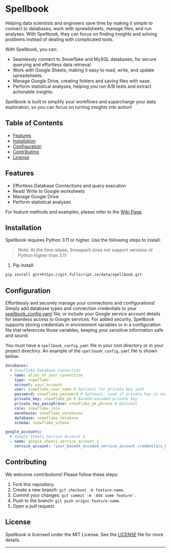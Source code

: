 # Spellbook

Helping data scientists and engineers save time by making it simple to connect to databases, work with spreadsheets, 
manage files, and run analyses. With Spellbook, they can focus on finding insights and solving problems instead of 
dealing with complicated tools.

With Spellbook, you can:
* Seamlessly connect to Snowflake and MySQL databases, for secure querying and effortless data retrieval.
* Work with Google Sheets, making it easy to read, write, and update spreadsheets.
* Manage Google Drive, creating folders and saving files with ease. 
* Perform statistical analyses, helping you run A/B tests and extract actionable insights.

Spellbook is built to simplify your workflows and supercharge your data exploration, so you can focus on turning insights into action!

## Table of Contents

- [Features](#features)
- [Installation](#installation)
- [Configuration](#configuration)
- [Contributing](#contributing)
- [License](#license)

## Features

- Effortless Database Connections and query execution
- Read/ Write to Google worksheets
- Manage Google Drive
- Perform statistical analyses

For feature methods and examples, please refer to the [Wiki Page](https://git.fullscript.io/data/spellbook/-/wikis/home).


## Installation

Spellbook requires Python 3.11 or higher. Use the following steps to install:
> Note: At the time relase, Snowpark does not support versions of Python higher than 3.11

1. Pip install:

```bash
pip install git+https://git.fullscript.io/data/spellbook.git
```

## Configuration
Effortlessly and securely manage your connections and configurations! Simply add database types and connection 
credentials to your [spellbook_config.yaml](spellbook_config.yaml) file, or include your Google service account details for seamless access to 
Google services. For added security, Spellbook supports storing credentials in environment variables 
or in a configuration file that references those variables, keeping your sensitive information safe and sound.

You must have a `spellbook_config.yaml` file in your root directory or in your project directory.
An example of the `spellbook_config.yaml` file is shown below:

```yaml
databases:
  # Snowflake Database Connection
  - name: alias_of_your_connection
    type: snowflake
    account: your_account
    user: snowflake_user_name # Optional for private key auth
    password: snowflake_password # Optional, used if private key is not present
    private_key: snowflake_pk # Base64-encoded private key
    private_key_passphrase: snowflake_pk_phrase # Optional
    role: snowflake_role
    warehouse: snowflake_warehouse
    database: snowflake_database
    schema: snowflake_schema

google_accounts:
  # Google Sheets Service Account 1
  - name: google_sheets_service_account_1
    service_account: "your_base64_encoded_service_account_credentials_here"  # Add your Base64-encoded service account JSON here
```

## Contributing

We welcome contributions! Please follow these steps:

1. Fork this repository.
2. Create a new branch: `git checkout -b feature-name`.
3. Commit your changes: `git commit -m 'Add some feature'`.
4. Push to the branch: `git push origin feature-name`.
5. Open a pull request.

## License

Spellbook is licensed under the MIT License. See the [LICENSE](LICENSE) file for more details.

---